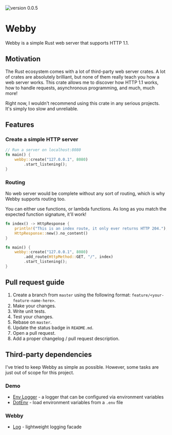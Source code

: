 ![version 0.0.5](https://img.shields.io/badge/version-0.0.5-red)

# Webby
Webby is a simple Rust web server that supports HTTP 1.1.

## Motivation
The Rust ecosystem comes with a lot of third-party web server crates.
A lot of crates are absolutely brilliant, but none of them really teach you how a web server works.
This crate allows me to discover how HTTP 1.1 works, how to handle requests, asynchronous programming, and much, much more!

Right now, I wouldn't recommend using this crate in any serious projects. It's simply too slow and unreliable.

## Features
### Create a simple HTTP server
```rust
// Run a server on localhost:8080
fn main() {
    webby::create("127.0.0.1", 8080)
        .start_listening();
}
```

### Routing
No web server would be complete without any sort of routing, which is why Webby supports routing too.

You can either use functions, or lambda functions. As long as you match the expected function signature, it'll work!

```rust
fn index() -> HttpResponse {
    println!("This is an index route, it only ever returns HTTP 204.");
    HttpResponse::new().no_content()
}

fn main() {
    webby::create("127.0.0.1", 8080)
        .add_route(HttpMethod::GET, "/", index)
        .start_listening();
}
```

## Pull request guide
1. Create a branch from `master` using the following format: `feature/<your-feature-name-here>`.
2. Make your changes.
3. Write unit tests.
4. Test your changes.
5. Rebase on `master`.
6. Update the status badge in `README.md`.
7. Open a pull request.
8. Add a proper changelog / pull request description.

## Third-party dependencies
I've tried to keep Webby as simple as possible. However, some tasks are just out of scope for this project.

### Demo
- [Env Logger](https://crates.io/crates/env_logger) - a logger that can be configured via environment variables
- [DotEnv](https://crates.io/crates/dotenv) - load environment variables from a `.env` file

### Webby
- [Log](https://crates.io/crates/log) - lightweight logging facade
